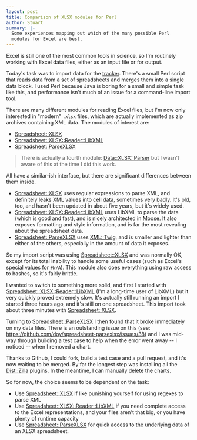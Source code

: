 ```yaml
---
layout: post
title: Comparison of XLSX modules for Perl
author: Stuart
summary: |-
  Some experiences mapping out which of the many possible Perl 
  modules for Excel are best.
---
```


Excel is still one of the most common tools in science, so I'm routinely working
with Excel data files, either as an input file or for output.

Today's task was to import data for the [tracker](https://github.com/pughlab/tracker).
There's a small Perl script that reads data from a set of spreadsheets and
merges them into a single data block. I used Perl because Java is boring for
a small and simple task like this, and performance isn't much of an issue for
a command-line import tool.

There are many different modules for reading Excel files, but I'm now only
interested in "modern" `.xlsx` files, which are actually implemented as zip
archives containing XML data. The modules of interest are:

 * [Spreadsheet::XLSX](https://metacpan.org/pod/Spreadsheet::XLSX)
 * [Spreadsheet::XLSX::Reader::LibXML](https://metacpan.org/pod/Spreadsheet::XLSX::Reader::LibXML)
 * [Spreadsheet::ParseXLSX](https://metacpan.org/pod/Spreadsheet::ParseXLSX)

> There is actually a fourth module: [Data::XLSX::Parser](https://metacpan.org/pod/Data::XLSX::Parser)
> but I wasn't aware of this at the time I did this work.

All have a similar-ish interface, but there are significant differences between
them inside.

 * [Spreadsheet::XLSX](https://metacpan.org/pod/Spreadsheet::XLSX) uses regular
   expressions to parse XML, and definitely leaks XML values into cell data,
   sometimes very badly. It's old, too, and hasn't been updated in about
   five years, but it's widely used.
 * [Spreadsheet::XLSX::Reader::LibXML](https://metacpan.org/pod/Spreadsheet::XLSX::Reader::LibXML)
   uses LibXML to parse the data (which is good and fast), and is nicely architected
   in [Moose](https://metacpan.org/pod/Moose). It also exposes formatting and style
   information, and is far the most revealing about the spreadsheet data.
 * [Spreadsheet::ParseXLSX](https://metacpan.org/pod/Spreadsheet::ParseXLSX)
   uses [XML::Twig](https://metacpan.org/pod/XML::Twig), and is smaller and
   lighter than either of the others, especially in the amount of data it
   exposes.

So my import script was using [Spreadsheet::XLSX](https://metacpan.org/pod/Spreadsheet::XLSX)
and was normally OK, except for its total inability to handle some useful cases
(such as Excel's special values for `#N/A`). This module also does everything
using raw access to hashes, so it's fairly brittle.

I wanted to switch to something more solid, and first I started with
[Spreadsheet::XLSX::Reader::LibXML](https://metacpan.org/pod/Spreadsheet::XLSX::Reader::LibXML)
(I'm a long-time user of LibXML) but it very quickly proved extremely slow. It's actually
still running an import I started three hours ago, and it's still on one spreadsheet.
This import took about three minutes with
[Spreadsheet::XLSX](https://metacpan.org/pod/Spreadsheet::XLSX).

Turning to [Spreadsheet::ParseXLSX](https://metacpan.org/pod/Spreadsheet::ParseXLSX)
I then found that it broke immediately on my data files. There is an outstanding
issue on this (see: https://github.com/doy/spreadsheet-parsexlsx/issues/38) and I was
mid-way through building a test case to help when the error went away -- I noticed --
when I removed a chart.

Thanks to Github, I could fork, build a test case and a pull request, and it's now
waiting to be merged. By far the longest step was installing all the [Dist::Zilla](https://metacpan.org/pod/Dist::Zilla)
plugins. In the meantime, I can manually delete the charts.

So for now, the choice seems to be dependent on the task:

  * Use [Spreadsheet::XLSX](https://metacpan.org/pod/Spreadsheet::XLSX) if like
    punishing yourself for using regexes to parse XML
  * Use [Spreadsheet::XLSX::Reader::LibXML](https://metacpan.org/pod/Spreadsheet::XLSX::Reader::LibXML)
    if you need complete access to the Excel representations, and your files aren't that
    big, or you have plenty of runtime capacity
  * Use [Spreadsheet::ParseXLSX](https://metacpan.org/pod/Spreadsheet::ParseXLSX) for quick
    access to the underlying data of an XLSX spreadsheet.
